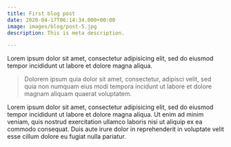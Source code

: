```yaml
---
title: First blog post
date: 2020-04-17T06:14:34.000+00:00
image: images/blog/post-5.jpg
description: This is meta description.

---
```

Lorem ipsum dolor sit amet, consectetur adipisicing elit, sed do eiusmod tempor incididunt ut labore et
dolore magna aliqua. 

> Dolorem ipsum quia dolor sit amet, consectetur, adipisci velit, sed quia non numquam eius modi tempora incidunt ut labore et dolore magnam aliquam quaerat voluptatem.

Lorem ipsum dolor sit amet, consectetur adipisicing elit, sed do eiusmod tempor incididunt ut labore et
dolore magna aliqua. Ut enim ad minim veniam, quis nostrud exercitation ullamco laboris nisi ut aliquip ex
ea commodo consequat. Duis aute irure dolor in reprehenderit in voluptate velit esse cillum dolore eu fugiat
nulla pariatur.